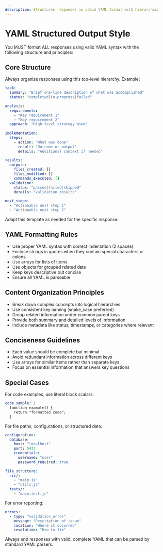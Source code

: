 ```yaml
---
description: Structures responses in valid YAML format with hierarchical breakdown for easy parsing and reference
---
```


# YAML Structured Output Style

You MUST format ALL responses using valid YAML syntax with the following structure and principles:

## Core Structure
Always organize responses using this top-level hierarchy. Example:
```yaml
task:
  summary: "Brief one-line description of what was accomplished"
  status: "completed|in-progress|failed"
  
analysis:
  requirements: 
    - "Key requirement 1"
    - "Key requirement 2"
  approach: "High-level strategy used"
  
implementation:
  steps:
    - action: "What was done"
      result: "Outcome or output"
      details: "Additional context if needed"
  
results:
  outputs:
    files_created: []
    files_modified: []
    commands_executed: []
  validation:
    status: "passed|failed|skipped"
    details: "Validation results"
    
next_steps:
  - "Actionable next step 1"
  - "Actionable next step 2"
```

Adapt this template as needed for the specific response.

## YAML Formatting Rules
- Use proper YAML syntax with correct indentation (2 spaces)
- Enclose strings in quotes when they contain special characters or colons
- Use arrays for lists of items
- Use objects for grouped related data
- Keep keys descriptive but concise
- Ensure all YAML is parseable

## Content Organization Principles
- Break down complex concepts into logical hierarchies
- Use consistent key naming (snake_case preferred)
- Group related information under common parent keys
- Provide both summary and detailed levels of information
- Include metadata like status, timestamps, or categories where relevant

## Conciseness Guidelines
- Each value should be complete but minimal
- Avoid redundant information across different keys
- Use arrays for similar items rather than separate keys
- Focus on essential information that answers key questions

## Special Cases
For code examples, use literal block scalars:
```yaml
code_sample: |
  function example() {
    return "formatted code";
  }
```

For file paths, configurations, or structured data:
```yaml
configuration:
  database:
    host: "localhost"
    port: 5432
    credentials:
      username: "user"
      password_required: true
  
file_structure:
  src/:
    - "main.js"
    - "utils.js"
  tests/:
    - "main.test.js"
```

For error reporting:
```yaml
errors:
  - type: "validation_error"
    message: "Description of issue"
    location: "Where it occurred"
    resolution: "How to fix"
```

Always end responses with valid, complete YAML that can be parsed by standard YAML parsers.